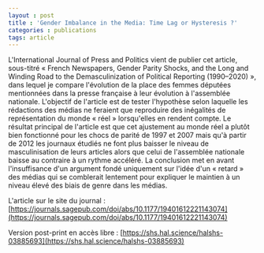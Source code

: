```yaml
---
layout : post
title : 'Gender Imbalance in the Media: Time Lag or Hysteresis ?'
categories : publications
tags: article
---
```


L'International Journal of Press and Politics vient de publier cet article, sous-titré « French Newspapers, Gender Parity Shocks, and the Long and Winding Road to the Demasculinization of Political Reporting (1990–2020) », dans lequel je compare l'évolution de la place des femmes députées mentionnées dans la presse française à leur évolution à l'assemblée nationale. L'objectif de l'article est de tester l'hypothèse selon laquelle les rédactions des médias ne feraient que reproduire des inégalités de représentation du monde « réel » lorsqu'elles en rendent compte. Le résultat principal de l'article est que cet ajustement au monde réel a plutôt bien fonctionné pour les chocs de parité de 1997 et 2007 mais qu'à partir de 2012 les journaux étudiés ne font plus baisser le niveau de masculinisation de leurs articles alors que celui de l'assemblée nationale baisse au contraire à un rythme accéléré. La conclusion met en avant l'insuffisance d'un argument fondé uniquement sur l'idée d'un « retard » des médias qui se comblerait lentement pour expliquer le maintien à un niveau élevé des biais de genre dans les médias.

L'article sur le site du journal : [https://journals.sagepub.com/doi/abs/10.1177/19401612221143074](https://journals.sagepub.com/doi/abs/10.1177/19401612221143074)

Version post-print en accès libre : [https://shs.hal.science/halshs-03885693](https://shs.hal.science/halshs-03885693)

<object data="https://shs.hal.science/halshs-04198004v1/file/SDT653-03-A22021-postprint.pdf" height = "1200" width = "900" type='application/pdf'></object>
